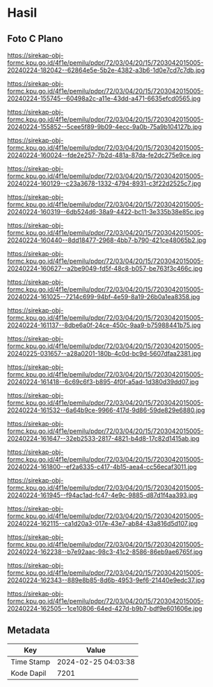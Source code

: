# Hasil

## Foto C Plano

https://sirekap-obj-formc.kpu.go.id/4f1e/pemilu/pdpr/72/03/04/20/15/7203042015005-20240224-182042--62864e5e-5b2e-4382-a3b6-1d0e7cd7c7db.jpg

https://sirekap-obj-formc.kpu.go.id/4f1e/pemilu/pdpr/72/03/04/20/15/7203042015005-20240224-155745--60498a2c-a11e-43dd-a471-6635efcd0565.jpg

https://sirekap-obj-formc.kpu.go.id/4f1e/pemilu/pdpr/72/03/04/20/15/7203042015005-20240224-155852--5cee5f89-9b09-4ecc-9a0b-75a9b104127b.jpg

https://sirekap-obj-formc.kpu.go.id/4f1e/pemilu/pdpr/72/03/04/20/15/7203042015005-20240224-160024--fde2e257-7b2d-481a-87da-fe2dc275e9ce.jpg

https://sirekap-obj-formc.kpu.go.id/4f1e/pemilu/pdpr/72/03/04/20/15/7203042015005-20240224-160129--c23a3678-1332-4794-8931-c3f22d2525c7.jpg

https://sirekap-obj-formc.kpu.go.id/4f1e/pemilu/pdpr/72/03/04/20/15/7203042015005-20240224-160319--6db524d6-38a9-4422-bc11-3e335b38e85c.jpg

https://sirekap-obj-formc.kpu.go.id/4f1e/pemilu/pdpr/72/03/04/20/15/7203042015005-20240224-160440--8dd18477-2968-4bb7-b790-421ce48065b2.jpg

https://sirekap-obj-formc.kpu.go.id/4f1e/pemilu/pdpr/72/03/04/20/15/7203042015005-20240224-160627--a2be9049-fd5f-48c8-b057-be763f3c466c.jpg

https://sirekap-obj-formc.kpu.go.id/4f1e/pemilu/pdpr/72/03/04/20/15/7203042015005-20240224-161025--7214c699-94bf-4e59-8a19-26b0a1ea8358.jpg

https://sirekap-obj-formc.kpu.go.id/4f1e/pemilu/pdpr/72/03/04/20/15/7203042015005-20240224-161137--8dbe6a0f-24ce-450c-9aa9-b75988441b75.jpg

https://sirekap-obj-formc.kpu.go.id/4f1e/pemilu/pdpr/72/03/04/20/15/7203042015005-20240225-031657--a28a0201-180b-4c0d-bc9d-5607dfaa2381.jpg

https://sirekap-obj-formc.kpu.go.id/4f1e/pemilu/pdpr/72/03/04/20/15/7203042015005-20240224-161418--6c69c6f3-b895-4f0f-a5ad-1d380d39dd07.jpg

https://sirekap-obj-formc.kpu.go.id/4f1e/pemilu/pdpr/72/03/04/20/15/7203042015005-20240224-161532--6a64b9ce-9966-417d-9d86-59de829e6880.jpg

https://sirekap-obj-formc.kpu.go.id/4f1e/pemilu/pdpr/72/03/04/20/15/7203042015005-20240224-161647--32eb2533-2817-4821-b4d8-17c82d1415ab.jpg

https://sirekap-obj-formc.kpu.go.id/4f1e/pemilu/pdpr/72/03/04/20/15/7203042015005-20240224-161800--ef2a6335-c417-4b15-aea4-cc56ecaf3011.jpg

https://sirekap-obj-formc.kpu.go.id/4f1e/pemilu/pdpr/72/03/04/20/15/7203042015005-20240224-161945--f94ac1ad-fc47-4e9c-9885-d87d1f4aa393.jpg

https://sirekap-obj-formc.kpu.go.id/4f1e/pemilu/pdpr/72/03/04/20/15/7203042015005-20240224-162115--ca1d20a3-017e-43e7-ab84-43a816d5d107.jpg

https://sirekap-obj-formc.kpu.go.id/4f1e/pemilu/pdpr/72/03/04/20/15/7203042015005-20240224-162238--b7e92aac-98c3-41c2-8586-86eb9ae6765f.jpg

https://sirekap-obj-formc.kpu.go.id/4f1e/pemilu/pdpr/72/03/04/20/15/7203042015005-20240224-162343--889e8b85-8d6b-4953-9ef6-21440e9edc37.jpg

https://sirekap-obj-formc.kpu.go.id/4f1e/pemilu/pdpr/72/03/04/20/15/7203042015005-20240224-162505--1ce10806-64ed-427d-b9b7-bdf9e601606e.jpg


## Metadata

| Key        | Value               |
| ---------- | ------------------- |
| Time Stamp | 2024-02-25 04:03:38 |
| Kode Dapil | 7201                |



